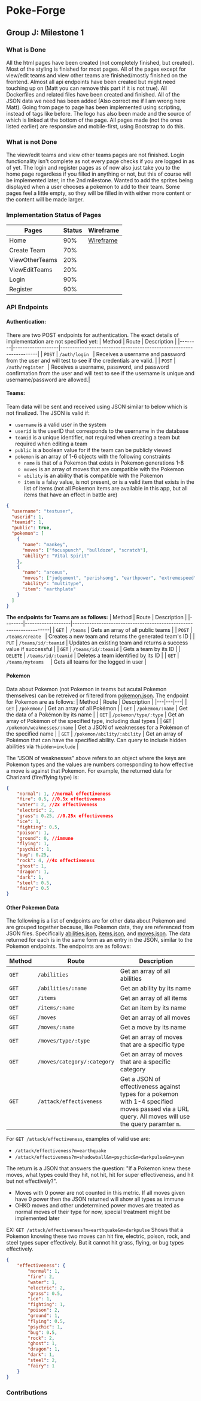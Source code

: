 # Poke-Forge
## Group J: Milestone 1

### What is Done
All the html pages have been created (not completely finished, but created). Most of the styling is finished for most pages. 
All of the pages except for view/edit teams and view other teams are finished/mostly finished on the frontend. Almost all api endpoints have 
been created but might need touching up on (Matt you can remove this part if it is not true). All Dockerfiles and related files have been created 
and finished. All of the JSON data we need has been added (Also correct me if I am wrong here Matt). Going from page to page has been implemented
using scripting, instead of <a> tags like before. The logo has also been made and the source of which is linked at the bottom of the page.
All pages made (not the ones listed earlier) are responsive and mobile-first, using Bootstrap to do this. 
### What is not Done
The view/edit teams and view other teams pages are not finished. Login functionality isn't complete as not every page checks
if you are logged in as of yet. The login and register pages as of now also just take you to the home page regardless if 
you filled in anything or not, but this of course will be implemented later, in the 2nd milestone.
Wanted to add the sprites being displayed when a user chooses a pokemon to add to their team. Some pages feel a little empty,
so they will be filled in with either more content or the content will be made larger.
### Implementation Status of Pages
| Pages       | Status      | Wireframe|
| ----------- | ----------- |----------|
| Home      | 90%      |  [Wireframe](https://github.ncsu.edu/engr-csc342/csc342-2023Fall-GroupJ/blob/main/Proposal/Wireframes/CreateTeamWireFrame.png)        |
| Create Team  | 70%        |          |
| ViewOtherTeams   | 20%        |          |
| ViewEditTeams   | 20%        |          |
| Login   | 90%        |          |
| Register  | 90%        |          |
### API Endpoints

#### Authentication:
There are two POST endpoints for authentication. The exact details of implementation are not specified yet:
| Method | Route             | Description                                                        |
|--------|-------------------|--------------------------------------------------------------------|
| `POST`    | `/auth/login `           | Receives a username and password from the user and will test to see if the credentials are valid.  |
| `POST`   | `/auth/register `   | Receives a username, password, and password confirmation from the user and will test to see if the username is unique and username/password are allowed.|

#### Teams:
Team data will be sent and received using JSON similar to below which is not finalized. The JSON is valid if:
- `username` is a valid user in the system
- `userid` is the userID that corresponds to the username in the database
- `teamid` is a unique identifier, not required when creating a team but required when editing a team
- `public` is a boolean value for if the team can be publicly viewed
- `pokemon` is an array of 1-6 objects with the following constraints
  - `name` is that of a Pokemon that exists in Pokemon generations 1-8
  - `moves` is an array of moves that are compatible with the Pokemon
  - `ability` is an ability that is compatible with the Pokemon
  - `item` is a falsy value, is not present, or is a valid item that exists in the list of items (not all Pokemon items are available in this app, but all items that have an effect in battle are) 

```json
{
  "username": "testuser",
  "userid": 1,
  "teamid": 1,
  "public": true,
  "pokemon": [
    {
      "name": "mankey",
      "moves": ["focuspunch", "bulldoze", "scratch"],
      "ability": "Vital Spirit"
    },
    {
      "name": "arceus",
      "moves": ["judgement", "perishsong", "earthpower", "extremespeed"],
      "ability": "multitype",
      "item": "earthplate"
    }
  ]
}
```

**The endpoints for Teams are as follows:**
| Method | Route             | Description                                                        |
|--------|-------------------|--------------------------------------------------------------------|
| `GET`    |` /teams`            | Gets an array of all public teams                                  |
| `POST`   | `/teams/create `    | Creates a new team and returns the generated team's ID             |
| `PUT`    | `/teams/id/:teamid` | Updates an existing team and returns a success value if successful |
| `GET`    | `/teams/id/:teamid` | Gets a team by its ID                                              |
| `DELETE` | `/teams/id/:teamid` | Deletes a team identified by its ID                                |
| `GET`    | `/teams/myteams  `  | Gets all teams for the logged in user                              |

#### Pokemon
Data about Pokemon (not Pokemon in teams but acutal Pokemon themselves) can be retreived or filtered from [pokemon.json](https://github.ncsu.edu/engr-csc342/csc342-2023Fall-GroupJ/blob/main/Milestone1/api/src/_data/pokemon.json). The endpoint for Pokemon are as follows:
| Method | Route | Description |
|---|---|---|
| `GET` | `/pokemon/` | Get an array of all Pokémon |
| `GET` | `/pokemon/:name` | Get the data of a Pokémon by its name |
| `GET` | `/pokemon/type/:type` | Get an array of Pokémon of the specified type, including dual types |
| `GET` | `/pokemon/weaknesses/:name` | Get a JSON of weaknesses for a Pokémon of the specified name |
| `GET` | `/pokemon/ability/:ability` | Get an array of Pokémon that can have the specified ability. Can query to   include hidden abilities via `?hidden=include` |

The "JSON of weaknesses" above refers to an object where the keys are Pokemon types and the values are numbers corresponding to how effective a move is against that Pokemon. For example, the returned data for Charizard (fire/flying type) is:
```json
{
    "normal": 1, //normal effectiveness
    "fire": 0.5, //0.5x effectiveness
    "water": 2, //2x effectiveness
    "electric": 2,
    "grass": 0.25, //0.25x effectiveness
    "ice": 1,
    "fighting": 0.5,
    "poison": 1,
    "ground": 0, //immune
    "flying": 1,
    "psychic": 1,
    "bug": 0.25,
    "rock": 4, //4x effectiveness
    "ghost": 1,
    "dragon": 1,
    "dark": 1,
    "steel": 0.5,
    "fairy": 0.5
}
```

#### Other Pokemon Data
The following is a list of endpoints are for other data about Pokemon and are grouped together because, like Pokemon data, they are referenced from JSON files. Specifically [abilities.json](https://github.ncsu.edu/engr-csc342/csc342-2023Fall-GroupJ/blob/main/Milestone1/api/src/_data/abilities.json), [items.json](https://github.ncsu.edu/engr-csc342/csc342-2023Fall-GroupJ/blob/main/Milestone1/api/src/_data/items.json), and [moves.json](https://github.ncsu.edu/engr-csc342/csc342-2023Fall-GroupJ/blob/main/Milestone1/api/src/_data/moves.json). The data returned for each is in the same form as an entry in the JSON, similar to the Pokemon endpoints. The endpoints are as follows:

| Method | Route | Description |
|---|---|---|
| `GET` | `/abilities` | Get an array of all abilities |
| `GET` | `/abilities/:name` | Get an ability by its name |
| `GET` | `/items` | Get an array of all items |
| `GET` | `/items/:name` | Get an item by its name |
| `GET` | `/moves` | Get an array of all moves |
| `GET` | `/moves/:name` | Get a move by its name |
| `GET` | `/moves/type/:type` | Get an array of moves that are a specific type |
| `GET` | `/moves/category/:category` | Get an array of moves that are a specific category |
| `GET` | `/attack/effectiveness` | Get a JSON of effectiveness against types for a pokemon with 1-4 specified moves passed via a URL query. All moves will use the query paramter `m`. |

For `GET /attack/effectiveness`, examples of valid use are:
- `/attack/effectiveness?m=earthquake`
- `/attack/effectiveness?m=shadowball&m=psychic&m=darkpulse&m=yawn`

The return is a JSON that answers the question: "If a Pokemon knew these moves, what types could they hit, not hit, hit for super effectiveness, and hit but not effectively?".
- Moves with 0 power are not counted in this metric. If all moves given have 0 power then the JSON returned will show all types as immune
- OHKO moves and other undetermined power moves are treated as normal moves of their type for now, special treatment might be implemented later

EX: `GET /attack/effectiveness?m=earthquake&m=darkpulse` Shows that a Pokemon knowing these two moves can hit fire, electric, poison, rock, and steel types super effectively. But it cannot hit grass, flying, or bug types effectively.
```json
{
    "effectiveness": {
        "normal": 1,
        "fire": 2,
        "water": 1,
        "electric": 2,
        "grass": 0.5,
        "ice": 1,
        "fighting": 1,
        "poison": 2,
        "ground": 1,
        "flying": 0.5,
        "psychic": 1,
        "bug": 0.5,
        "rock": 2,
        "ghost": 1,
        "dragon": 1,
        "dark": 1,
        "steel": 2,
        "fairy": 1
    }
}
```


### Contributions

